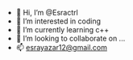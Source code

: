 - 👋 Hi, I’m @Esractrl
- 👀 I’m interested in coding
- 🌱 I’m currently learning c++
- 💞️ I’m looking to collaborate on ...
- 📫 esrayazar12@gmail.com

<!---
Esractrl/Esractrl is a ✨ special ✨ repository because its `README.md` (this file) appears on your GitHub profile.
You can click the Preview link to take a look at your changes.
--->
